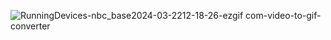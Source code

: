 ![RunningDevices-nbc_base2024-03-2212-18-26-ezgif com-video-to-gif-converter](https://github.com/Combro-Kim/nbc_baseProject/assets/84631435/a13ca3fb-d83d-4070-8da4-a9e20f3e0c4c)
